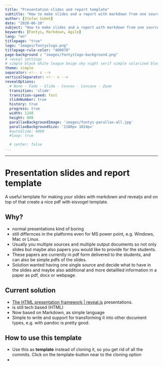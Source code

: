 ```yaml
---
title: "Presentation slides and report template"
subtitle: "How to make slides and a report with markdown from one source"
author: [Stefan Sobek]
date: "2020-06-10"
subject: "How to make slides and a report with markdown from one source"
keywords: [Fontys, Markdown, Agile]
lang: "en"
titlepage: "true"
logo: "images/fontyslogo.png"
titlepage-rule-color: "400070"
page-background : "images/fontyslogo-background.png"
# reveal settings
# simple black white league beige sky night serif simple solarized blood moon
theme: simple
separator: <!-- s -->
verticalSeparator: <!-- v -->
revealOptions:
  # None - Fade - Slide - Convex - Concave - Zoom
  transition: 'slide'
  transition-speed: fast
  slideNumber: true
  history: true
  progress: true
  width: 1248
  height: 800
  parallaxBackgroundImage: 'images/fontys-parallax-all.jpg'
  parallaxBackgroundSize: '2100px 1024px'
  #autoSlide: 4000
  #loop: true

  # center: false
...
```

---

# Presentation slides and report template
<!-- .slide: data-background="images/slides-headline-background.jpg" -->

A useful template for making your slides with markdown and revealjs and on top of that create a nice pdf with eisvogel template.

<!-- s -->

## Why?

- normal presentations kind of boring<!-- .element: class="fragment" -->
- still differnces in the platforms even for MS power point, e.g. Windows, Mac or Linux.<!-- .element: class="fragment" -->
- Usually you multiple sources and multiple output documents so not only slides but maybe also papers you would like to provide for the students.<!-- .element: class="fragment" -->
- These papers are currently in pdf form delivered to the students, and can also be simple pdfs of the slides.<!-- .element: class="fragment" -->
- Solution wanted having one single source and decide what to have in the slides and maybe also additional and more detaillled information in a paper as pdf, docx or webpage.<!-- .element: class="fragment" -->

<!-- s -->

## Current solution

- [The HTML presentation framework | reveal.js](https://revealjs.com/) presentations.<!-- .element: class="fragment" -->
- is still tech based (HTML)<!-- .element: class="fragment" -->
- Now based on Markdown, as simple language<!-- .element: class="fragment" -->
- Simple to write and support for transforming it into other document types, e.g. with pandoc is pretty good.<!-- .element: class="fragment" -->

<!-- s -->

## How to use this template

- Use this as **template** instead of cloning it, so you get rid of all the commits. Click on the template-button near to the cloning option<!-- .element: class="fragment" -->
- 
